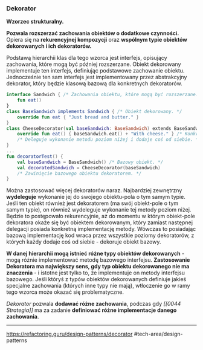 ### Dekorator 
**Wzorzec strukturalny.**

**Pozwala rozszerzać zachowania obiektów o dodatkowe czynności.** Opiera się na **rekurencyjnej kompozycji** oraz **wspólnym typie obiektów dekorowanych i ich dekoratorów.**

Podstawą hierarchii klas dla tego wzorca jest interfejs, opisujący zachowania, które mogą być później rozszerzane. Obiekt dekorowany implementuje ten interfejs, definiując podstawowe zachowanie obiektu. Jednocześnie ten sam interfejs jest implementowany przez abstrakcyjny dekorator, który będzie klasową bazową dla konkretnych dekoratorów.

```kotlin
interface Sandwich { /* Zachowania obiektu, które mogą być rozszerzane. */
	fun eat() 
}
class BaseSandwich implements Sandwich { /* Obiekt dekorowany. */
	override fun eat { "Just bread and butter." }
}
class CheeseDecorator(val baseSandwich: BaseSandwich) extends BaseSandwichDecorator() {
	override fun eat() { baseSandwich.eat() + "With cheese." } /* Konkretny dekorator.*/ 
	/* Deleguje wykonanie metodu poziom niżej i dodaje coś od siebie. */
}
...
fun decoratorTest() {
	val baseSandwich = BaseSandwich() /* Bazowy obiekt. */
	val decoratedSandwich = CheeseDecorator(baseSandwich) 
	/* Zawinięcie bazowego obiektu dekoratorem. */
}
```

Można zastosować więcej dekoratorów naraz. Najbardziej zewnętrzny **wydeleguje** wykonanie jej do swojego obiektu-pola o tym samym typie. Jeśli ten obiekt również jest dekoratorem (ma swój obiekt-pole o tym samym typie), on również wydeleguje wykonanie tej metody poziom niżej. Będzie to postępowało rekurencyjnie, aż do momentu w którym obiekt-pole dekoratora okaże się być obiektem dekorowanym, który zamiast następnej delegacji posiada konkretną implementację metody. Wówczas to posiadając bazową implementację kod wraca przez wszystkie poziomy dekoratorów, z których każdy dodaje coś od siebie - dekoruje obiekt bazowy.

**W danej hierarchii mogą istnieć różne typy obiektów dekorowanych** - mogą różnie implementować metodę bazowego interfejsu. **Zastosowanie Dekoratora ma największy sens, gdy typ obiektu dekorowanego nie ma znaczenia** - i istotne jest tylko to, że implementuje on metody interfejsu bazowego. Jeśli któryś z typów obiektów dekorowanych definiuje jakieś specjalne zachowania (których inne typy nie mają), wtłoczenie go w ramy tego wzorca może okazać się problematyczne. 

*Dekorator* pozwala **dodawać różne zachowania**, podczas gdy *[[0044 Strategia]]* ma za zadanie **definiować różne implementacje danego zachowania**.

---
https://refactoring.guru/design-patterns/decorator
#tech-area/design-patterns 